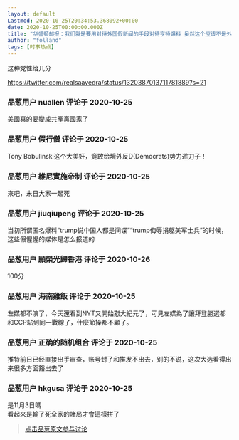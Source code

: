 ```yaml
---
layout: default
Lastmod: 2020-10-25T20:34:53.368092+00:00
date: 2020-10-25T00:00:00.000Z
title: "华盛顿邮报：我们就是要用对待外国假新闻的手段对待亨特爆料 虽然这个应该不是外国搞的"
author: "folland"
tags: [时事热点]
---
```


这种党性给几分  
  
https://twitter.com/realsaavedra/status/1320387013711781889?s=21

            
### 品葱用户 **nuallen** 评论于 2020-10-25
        
美國真的要變成共產黨國家了
        


            
### 品葱用户 **假行僧** 评论于 2020-10-25
        
Tony Bobulinski这个大美奸，竟敢给境外反D(Democrats)势力递刀子！
        


            
### 品葱用户 **維尼實施帝制** 评论于 2020-10-25
        
來吧，末日大家一起死
        


            
### 品葱用户 **jiuqiupeng** 评论于 2020-10-25
        
当初所谓匿名爆料“trump说中国人都是间谍”“trump侮辱捐躯美军士兵”的时候，这些假惺惺的媒体是怎么报道的
        


            
### 品葱用户 **願榮光歸香港** 评论于 2020-10-26
        
100分
        


            
### 品葱用户 **海南雞飯** 评论于 2020-10-25
        
左媒都不演了，今天還看到NYT又開始懟大紀元了，可見左媒為了讓拜登勝選都和CCP站到同一戰線了，什麼節操都不顧了。
        


            
### 品葱用户 **正确的随机组合** 评论于 2020-10-25
        
推特前日已经直接出手审查，账号封了和推发不出去，别的不说，这次大选看得出来很多方面豁出去了
        


            
### 品葱用户 **hkgusa** 评论于 2020-10-25
        
是11月3日嗎  
看起來是輸了死全家的賭局才會這樣拼了
        






> [点击品葱原文参与讨论](https://pincong.rocks/article/25524)

